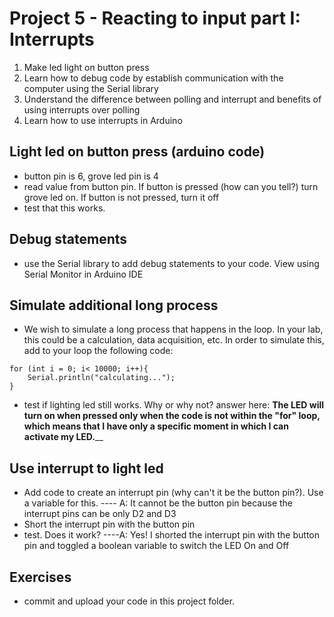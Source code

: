 # Project 5 - Reacting to input part I: Interrupts

1. Make led light on button press
2. Learn how to debug code by establish communication with the computer using the Serial library
3. Understand the difference between polling and interrupt and benefits of using interrupts over polling
4. Learn how to use interrupts in Arduino

## Light led on button press (arduino code)
 - button pin is 6, grove led pin is 4
 - read value from button pin. If button is pressed (how can you tell?) turn grove led on. If button is not pressed, turn it off
 - test that this works.

## Debug statements
- use the Serial library to add debug statements to your code. View using Serial Monitor in Arduino IDE

## Simulate additional long process
- We wish to simulate a long process that happens in the loop. In your lab, this could be a calculation, data acquisition, etc. In order to simulate this, add to your loop the following code:

```
for (int i = 0; i< 10000; i++){
    Serial.println("calculating...");
}
```
- test if lighting led still works. Why or why not?
answer here: ____The LED will turn on when pressed only when the code is not within the "for" loop, which means that I have only a specific moment in which I can activate my LED.______

## Use interrupt to light led
- Add code to create an interrupt pin (why can't it be the button pin?). Use a variable for this. ---- A: It cannot be the button pin because the interrupt pins can be only D2 and D3
- Short the interrupt pin with the button pin
- test. Does it work? ----A: Yes! I shorted the interrupt pin with the button pin and toggled a boolean variable to switch the LED On and Off   

## Exercises
 - commit and upload your code in this project folder.

